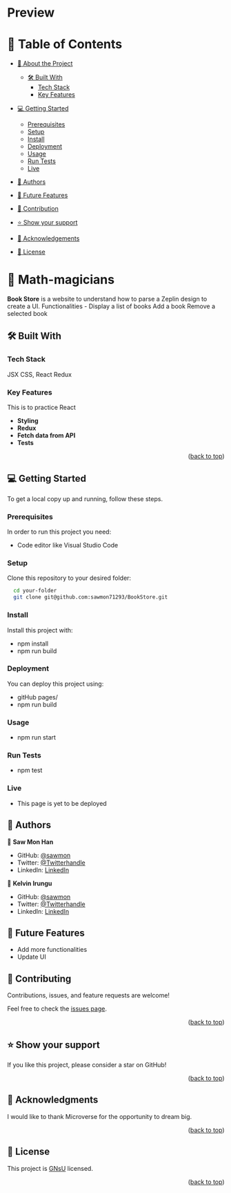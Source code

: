 <a name="readme-top"></a>

# Preview 



# 📗 Table of Contents

- [📖 About the Project](#about-project)

  - [🛠 Built With](#built-with)
    - [Tech Stack](#tech-stack)
    - [Key Features](#key-features)

- [💻 Getting Started](#getting-started)

  - [Prerequisites](#prerequisites)
  - [Setup](#setup)
  - [Install](#install)
  - [Deployment](#deployment)
  - [Usage](#usage)
  - [Run Tests](#runtests)
  - [Live](#live)
- [👥 Authors](#authors)
- [🔭 Future Features](#features)
- [🤝 Contribution](#contributing)
- [⭐️ Show your support](#support)
- [🙏 Acknowledgements](#acknowledgements)
- [📝 License](#license)

<!-- PROJECT DESCRIPTION -->

# 📖 Math-magicians <a name="about-project"></a>

**Book Store** is a website to understand how to parse a Zeplin design to create a UI.
Functionalities -
Display a list of books
Add a book
Remove a selected book

## 🛠 Built With <a name="built-with"></a>

### Tech Stack

<a name="built-with">JSX</a>
<a name="tech-stack">CSS,</a>
<a name="tech-stack">React</a>
<a name="tech-stack">Redux</a>
<!-- Features -->

### Key Features <a name="key-features"></a>

This is to practice React

- **Styling**
- **Redux**
- **Fetch data from API**
- **Tests**

<p align="right">(<a href="#readme-top">back to top</a>)</p>

<!-- GETTING STARTED -->

## 💻 Getting Started <a name="getting-started"></a>

To get a local copy up and running, follow these steps.

### Prerequisites

In order to run this project you need:

- Code editor like Visual Studio Code

### Setup

Clone this repository to your desired folder:

```sh
  cd your-folder
  git clone git@github.com:sawmon71293/BookStore.git
```

### Install

Install this project with:

- npm install
- npm run build

### Deployment

You can deploy this project using:

- gitHub pages/
- npm run build


### Usage

- npm run start

### Run Tests <a name="runtests"></a>
- npm test

<!-- AUTHORS -->

### Live <a name="live"></a>
- This page is yet to be deployed

## 👥 Authors <a name="authors"></a>

👤 **Saw Mon Han**

- GitHub: [@sawmon](https://github.com/sawmon71293/)
- Twitter: [@Twitterhandle](https://twitter.com/sawmon34268255)
- LinkedIn: [LinkedIn](https://www.linkedin.com/in/saw-mon-han/)

👤 **Kelvin Irungu**
- GitHub: [@sawmon](https://github.com/Kel-nana)
- Twitter: [@Twitterhandle](https://twitter.com/irungu69)
- LinkedIn: [LinkedIn](https://www.linkedin.com/in/kelvin-irungu-838923249/)


## 🔭 Future Features <a name="features"></a>

- Add more functionalities
- Update UI

<!-- CONTRIBUTING -->

## 🤝 Contributing <a name="contributing"></a>

Contributions, issues, and feature requests are welcome!

Feel free to check the [issues page](../../issues/).

<p align="right">(<a href="#readme-top">back to top</a>)</p>

<!-- SUPPORT -->

## ⭐️ Show your support <a name="support"></a>

If you like this project, please consider a star on GitHub!

<p align="right">(<a href="#readme-top">back to top</a>)</p>

<!-- ACKNOWLEDGEMENTS -->

## 🙏 Acknowledgments <a name="acknowledgements"></a>

I would like to thank Microverse for the opportunity to dream big.

<p align="right">(<a href="#readme-top">back to top</a>)</p>

<!-- LICENSE -->

## 📝 License <a name="license"></a>

This project is [GNsU](./LICENSE) licensed.

<p align="right">(<a href="#readme-top">back to top</a>)</p>
